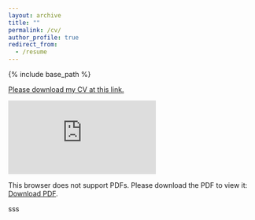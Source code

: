 ```yaml
---
layout: archive
title: ""
permalink: /cv/
author_profile: true
redirect_from:
  - /resume
---
```


{% include base_path %}

[Please download my CV at this link.]("https://tixiaoshan.github.io/_pages/Curriculum_Vitae.pdf")


<object data="https://tixiaoshan.github.io/_pages/Curriculum_Vitae.pdf" type="application/pdf" width="700px" height="700px">
    <embed src="https://tixiaoshan.github.io/_pages/Curriculum_Vitae.pdf">
        <p>This browser does not support PDFs. Please download the PDF to view it: <a href="https://tixiaoshan.github.io/_pages/Curriculum_Vitae.pdf">Download PDF</a>.</p>
    </embed>
</object>

sss

<object width="400" height="400" data="https://tixiaoshan.github.io/_pages/Curriculum_Vitae.pdf"></object>

<!-- Education
======
* Ph.D in Mechanical Engineering, Stevens Institute of Technology, 2019
* M.S. in Mechanical Electronics Engineering, Shanghai University, 2014
* B.S. in Mechanical Engineering and Automation, Qingdao University, 2011

Work experience
======
* 2014-Present: Research Assistant
  * Stevens Institute of Technology
  * Duties included: SLAM, Autonomous navigation system design (localization, mapping and motion planning)

* 2013-2014: Assistant Engineer
  * Shanghai ABB Engineering CO. Ltd.
  * Duties included: 3D modeling of assembly tools for BMW clutch, design of roll table’s cover plate for BMW production line

Teaching experience
======
* 2017-Present: Teaching Assistant, Introduction to Robotics, Stevens Institute of Technology
* 2017-Present: Teaching Assistant, Control Systems, Stevens Institute of Technology
* 2018: Teaching Assistant, Engineering Design, Stevens Institute of Technology
* 2016: Teaching Assistant, Systems Laboratory, Stevens Institute of Technology

Skills
======
* Programming Languages
  * Python, C/C++
* Softwares
  * Solidworks, ROS, Linux, Tensorflow, PyTorch, Keras, Matlab, AutoCAD
* Industry Knowledge
  * SLAM, Motion Planning, 3D Modeling, Machine Learning

Publications
======
* sa
 -->